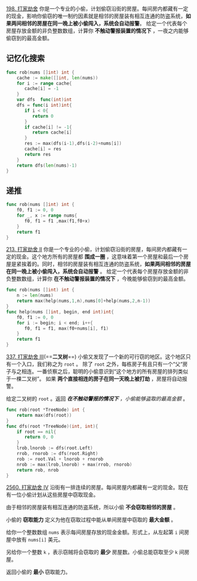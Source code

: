   
[198. 打家劫舍](https://leetcode.cn/problems/house-robber/)
你是一个专业的小偷，计划偷窃沿街的房屋。每间房内都藏有一定的现金，影响你偷窃的唯一制约因素就是相邻的房屋装有相互连通的防盗系统，**如果两间相邻的房屋在同一晚上被小偷闯入，系统会自动报警**。
给定一个代表每个房屋存放金额的非负整数数组，计算你 **不触动警报装置的情况下** ，一夜之内能够偷窃到的最高金额。
## 记忆化搜索
```go
func rob(nums []int) int {  
    cache := make([]int, len(nums))  
    for i := range cache{  
       cache[i] = -1  
    }  
    var dfs  func(int)int  
    dfs = func(i int)int{  
       if i < 0{  
          return 0  
       }  
       if cache[i] != -1{  
          return cache[i]  
       }  
       res := max(dfs(i-1),dfs(i-2)+nums[i])  
       cache[i] = res  
       return res  
    }  
    return dfs(len(nums)-1)  
}
```
## 递推
```go
func rob(nums []int) int {  
    f0, f1 := 0, 0  
    for _, x := range nums{  
       f0, f1 = f1 ,max(f1,f0+x)  
    }  
    return f1  
}
```

[213. 打家劫舍 II](https://leetcode.cn/problems/house-robber-ii/)
你是一个专业的小偷，计划偷窃沿街的房屋，每间房内都藏有一定的现金。这个地方所有的房屋都 **围成一圈** ，这意味着第一个房屋和最后一个房屋是紧挨着的。同时，相邻的房屋装有相互连通的防盗系统，**如果两间相邻的房屋在同一晚上被小偷闯入，系统会自动报警** 。
给定一个代表每个房屋存放金额的非负整数数组，计算你 **在不触动警报装置的情况下** ，今晚能够偷窃到的最高金额。
```go
func rob(nums []int) int {  
    n := len(nums)  
    return max(help(nums,1,n),nums[0]+help(nums,2,n-1))  
}  
func help(nums []int, begin, end int)int{  
    f0, f1 := 0, 0  
    for i := begin; i < end; i++{  
       f0, f1 = f1, max(f0+nums[i], f1)  
    }  
    return f1  
}
```
[337. 打家劫舍 III](https://leetcode.cn/problems/house-robber-iii/)(==**二叉树**==)
小偷又发现了一个新的可行窃的地区。这个地区只有一个入口，我们称之为 `root` 。
除了 `root` 之外，每栋房子有且只有一个“父“房子与之相连。一番侦察之后，聪明的小偷意识到“这个地方的所有房屋的排列类似于一棵二叉树”。 如果 **两个直接相连的房子在同一天晚上被打劫** ，房屋将自动报警。

给定二叉树的 `root` 。返回 _**在不触动警报的情况下** ，小偷能够盗取的最高金额_ 。
```go
func rob(root *TreeNode) int {  
    return max(dfs(root))  
}  
func dfs(root *TreeNode)(int, int){  
    if root == nil{  
       return 0, 0  
    }  
    lrob,lnorob := dfs(root.Left)  
    rrob, rnorob := dfs(root.Right)  
    rob := root.Val + lnorob + rnorob  
    nrob := max(lrob,lnorob) + max(rrob, rnorob)  
    return rob, nrob  
}
```

[2560. 打家劫舍 IV](https://leetcode.cn/problems/house-robber-iv/)
沿街有一排连续的房屋。每间房屋内都藏有一定的现金。现在有一位小偷计划从这些房屋中窃取现金。

由于相邻的房屋装有相互连通的防盗系统，所以小偷 **不会窃取相邻的房屋** 。

小偷的 **窃取能力** 定义为他在窃取过程中能从单间房屋中窃取的 **最大金额** 。

给你一个整数数组 `nums` 表示每间房屋存放的现金金额。形式上，从左起第 `i` 间房屋中放有 `nums[i]` 美元。

另给你一个整数 `k` ，表示窃贼将会窃取的 **最少** 房屋数。小偷总能窃取至少 `k` 间房屋。

返回小偷的 **最小** 窃取能力。
```go

```